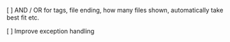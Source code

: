 [ ] AND / OR for tags, file ending, how many files shown, automatically take best fit etc.

[ ] Improve exception handling